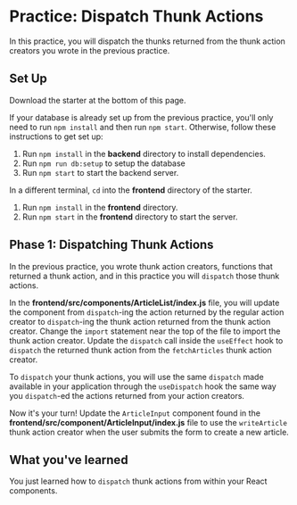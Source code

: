 # Practice: Dispatch Thunk Actions

In this practice, you will dispatch the thunks returned from the thunk action
creators you wrote in the previous practice.

## Set Up

Download the starter at the bottom of this page.

If your database is already set up from the previous practice, you'll only need
to  run `npm install` and then run `npm start`. Otherwise, follow these
instructions to get set up:

1. Run `npm install` in the **backend** directory to install dependencies.
2. Run `npm run db:setup` to setup the database
3. Run `npm start` to start the backend server.

In a different terminal, `cd` into the **frontend** directory of the starter.

1. Run `npm install` in the **frontend** directory.
2. Run `npm start` in the **frontend** directory to start the server.

## Phase 1: Dispatching Thunk Actions

In the previous practice, you wrote thunk action creators, functions that
returned a thunk action, and in this practice you will `dispatch` those thunk
actions.

In the **frontend/src/components/ArticleList/index.js** file, you will update
the component from `dispatch`-ing the action returned by the regular action
creator to `dispatch`-ing the thunk action returned from the thunk action
creator. Change the `import` statement near the top of the file to import the
thunk action creator. Update the `dispatch` call inside the `useEffect` hook to
`dispatch` the returned thunk action from the `fetchArticles` thunk action
creator.

To `dispatch` your thunk actions, you will use the same `dispatch` made
available in your application through the `useDispatch` hook the same way you
`dispatch`-ed the actions returned from your action creators.

Now it's your turn! Update the `ArticleInput` component found in the
**frontend/src/component/ArticleInput/index.js** file to use the `writeArticle`
thunk action creator when the user submits the form to create a new article.

## What you've learned

You just learned how to `dispatch` thunk actions from within your React
components.
